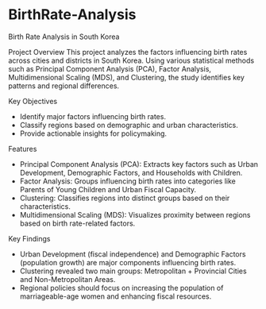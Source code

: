 # BirthRate-Analysis

Birth Rate Analysis in South Korea


Project Overview
This project analyzes the factors influencing birth rates across cities and districts in South Korea. Using various statistical methods such as Principal Component Analysis (PCA), Factor Analysis, Multidimensional Scaling (MDS), and Clustering, the study identifies key patterns and regional differences.


Key Objectives

- Identify major factors influencing birth rates.
- Classify regions based on demographic and urban characteristics.
- Provide actionable insights for policymaking.


Features

- Principal Component Analysis (PCA): Extracts key factors such as Urban Development, Demographic Factors, and Households with Children.
- Factor Analysis: Groups influencing birth rates into categories like Parents of Young Children and Urban Fiscal Capacity.
- Clustering: Classifies regions into distinct groups based on their characteristics.
- Multidimensional Scaling (MDS): Visualizes proximity between regions based on birth rate-related factors.


Key Findings

- Urban Development (fiscal independence) and Demographic Factors (population growth) are major components influencing birth rates.
- Clustering revealed two main groups: Metropolitan + Provincial Cities and Non-Metropolitan Areas.
- Regional policies should focus on increasing the population of marriageable-age women and enhancing fiscal resources.
